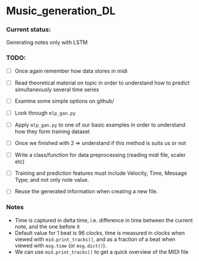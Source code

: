 # Music_generation_DL

### Current status:
Generating notes only with LSTM


### TODO:

- [ ] Once again remember how data stores in midi
- [ ] Read theoretical material on topic in order to understand how to predict simultaneously several time series
- [ ] Examine some simple options on github/
- [ ] Look through `mlp_gan.py`
- [ ] Apply `mlp_gan.py` to one of our basic examples in order to understand how they form training dataset 
- [ ] Once we finished with 2 => understand if this method is suits us or not
 
- [ ] Write a class/function for data preprocessing (reading midi file, scaler etc)
- [ ] Training and prediction features must include Velocity, Time, Message Type; and not only note value.
- [ ] Reuse the generated information when creating a new file.


### Notes
- Time is captured in delta time, i.e. difference in time between the current note, and the one before it
- Default value for 1 beat is 96 clocks, time is measured in clocks when viewed with `mid.print_tracks()`, and as a fraction of a beat when viewed with `msg.time` (or `msg.dict()`).
- We can use `mid.print_tracks()` to get a quick overview of the MIDI file

